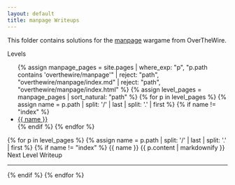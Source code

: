 ```yaml
---
layout: default
title: manpage Writeups
---
```


This folder contains solutions for the [manpage](http://overthewire.org/wargames/manpage/) wargame from OverTheWire.

<style>
/* Styles same as your Behemoth example – omitted here for brevity */
</style>

<div class="behemoth-container">

  <!-- Sidebar -->
  <div class="behemoth-sidebar">
    <h00>Levels</h00>
    <ul>
      {% assign manpage_pages = site.pages 
        | where_exp: "p", "p.path contains 'overthewire/manpage'" 
        | reject: "path", "overthewire/manpage/index.md" 
        | reject: "path", "overthewire/manpage/index.html" 
      %}
      {% assign level_pages = manpage_pages | sort_natural: "path" %}
      {% for p in level_pages %}
        {% assign name = p.path | split: '/' | last | split: '.' | first %}
        {% if name != "index" %}
          <li><a href="#{{ name }}">{{ name }}</a></li>
        {% endif %}
      {% endfor %}
    </ul>
  </div>

  <!-- Main content -->
  <div class="behemoth-content">
    {% for p in level_pages %}
      {% assign name = p.path | split: '/' | last | split: '.' | first %}
      {% if name != "index" %}
        <h00 id="{{ name }}">{{ name }}</h00>
        {{ p.content | markdownify }}
        <div class="level-banner">Next Level Writeup</div>
        <hr />
      {% endif %}
    {% endfor %}
  </div>

</div>
